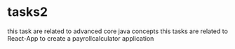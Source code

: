 # tasks2

this task are related to advanced core java concepts
this tasks are related to React-App to create a payrollcalculator application
